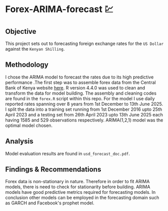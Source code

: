 # Forex-ARIMA-forecast 💹
## Objective
This project sets out to forecasting foreign exchange rates for the `US Dollar` against the `Kenyan Shilling`. 

## Methodology
I chose the ARIMA model to forecast the rates due to its high predictive performance .The first step was to assemble forex data from the Central Bank of Kenya website [here](https://www.centralbank.go.ke/forex/). R version 4.4.0 was used to clean and transform the data for model building. The assembly and cleaning codes are found in the `forex.R` script within this repo. For the model I use daily reported rates spanning over 8 years from 1st December to 13th June 2025. I split the data into a training set running from 1st December 2016 upto 25th April 2023 and a testing set from 26th April 2023 upto 13th June 2025 each having 1585 and 529 observations respectively. ARIMA(1,2,1) model was the optimal model chosen.  

## Analysis
Model evaluation results are found in `usd_forecast_doc.pdf`.

## Findings & Recommendations
Forex data is non-stationary in nature. Therefore in order to fit ARIMA models, there is need to check for stationarity before building. ARIMA models have good predictive metrics required for forecasting models. In conclusion other models can be employed in the forecasting domain such as GARCH and Facebook's prophet model.  

 

